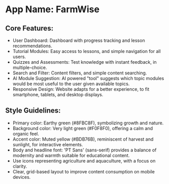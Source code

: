 # **App Name**: FarmWise

## Core Features:

- User Dashboard: Dashboard with progress tracking and lesson recommendations.
- Tutorial Modules: Easy access to lessons, and simple navigation for all users.
- Quizzes and Assessments: Test knowledge with instant feedback, in multiple-choice.
- Search and Filter: Content filters, and simple content searching.
- AI Module Suggestion: AI powered "tool" suggests which topic modules would be most useful to the user given available topics.
- Responsive Design: Website adapts for a better experience, to fit smartphone, tablets, and desktop displays.

## Style Guidelines:

- Primary color: Earthy green (#8FBC8F), symbolizing growth and nature.
- Background color: Very light green (#F0F8F0), offering a calm and organic feel.
- Accent color: Muted yellow (#BDB76B), reminiscent of harvest and sunlight, for interactive elements.
- Body and headline font: 'PT Sans' (sans-serif) provides a balance of modernity and warmth suitable for educational content.
- Use icons representing agriculture and aquaculture, with a focus on clarity.
- Clear, grid-based layout to improve content consumption on mobile devices.